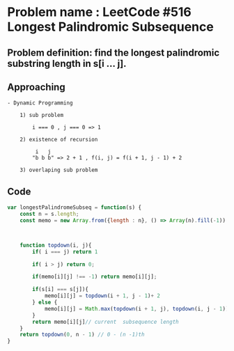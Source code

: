 #  Problem name : LeetCode #516 Longest Palindromic Subsequence


## Problem definition: find the longest palindromic substring length in s[i ... j].

## Approaching

    - Dynamic Programming 
    
        1) sub problem

            i === 0 , j === 0 => 1

        2) existence of recursion

             i   j
            "b b b" => 2 + 1 , f(i, j) = f(i + 1, j - 1) + 2 

        3) overlaping sub problem 

## Code 
```js
var longestPalindromeSubseq = function(s) {
    const n = s.length;
    const memo = new Array.from({length : n}, () => Array(n).fill(-1))



    function topdown(i, j){
        if( i === j) return 1

        if( i > j) return 0;

        if(memo[i][j] !== -1) return memo[i][j];

        if(s[i] === s[j]){
            memo[i][j] = topdown(i + 1, j - 1)+ 2
        } else {
            memo[i][j] = Math.max(topdown(i + 1, j), topdown(i, j - 1))
        }
        return memo[i][j]// current  subsequence length
    }
    return topdown(0, n - 1) // 0 - (n -1)th 
}